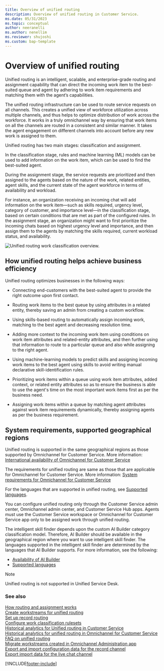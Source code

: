 ```yaml
---
title: Overview of unified routing
description: Overview of unified routing in Customer Service.
ms.date: 05/31/2023
ms.topic: conceptual
author: neeranelli
ms.author: nenellim
ms.reviewer: shujoshi
ms.custom: bap-template
---
```


# Overview of unified routing

Unified routing is an intelligent, scalable, and enterprise-grade routing and assignment capability that can direct the incoming work item to the best-suited queue and agent by adhering to work item requirements and matching them with the agent’s capabilities.

The unified routing infrastructure can be used to route service requests on all channels. This creates a unified view of workforce utilization across multiple channels, and thus helps to optimize distribution of work across the workforce. It works in a truly omnichannel way by ensuring that work items on all the channels are routed in a consistent and similar manner. It takes the agent engagement on different channels into account before any new work is assigned to them.

Unified routing has two main stages: classification and assignment.

In the classification stage, rules and machine learning (ML) models can be used to add information on the work item, which can be used to find the best-suited agent.

During the assignment stage, the service requests are prioritized and then assigned to the agents based on the nature of the work, related entities, agent skills, and the current state of the agent workforce in terms of availability and workload.

For instance, an organization receiving an incoming chat will add information on the work item—such as skills required, urgency level, category of customer, and importance level—in the classification stage, based on certain conditions that are met as part of the configured rules. In the assignment stage, an organization might want to first prioritize the incoming chats based on highest urgency level and importance, and then assign them to the agents by matching the skills required, current workload status, and availability.

![Unified routing work classification overview.](../media/unified-routing-overview.png "Unified routing work classification overview")

## How unified routing helps achieve business efficiency

Unified routing optimizes businesses in the following ways:

- Connecting end-customers with the best-suited agent to provide the right outcome upon first contact.

- Routing work items to the best queue by using attributes in a related entity, thereby saving an admin from creating a custom workflow.

- Using skills-based routing to automatically assign incoming work, matching to the best agent and decreasing resolution time.

- Adding more context to the incoming work item using conditions on work item attributes and related-entity attributes, and then further using that information to route to a particular queue and also while assigning to the right agent.

- Using machine-learning models to predict skills and assigning incoming work items to the best agent using skills to avoid writing manual declarative skill-identification rules.

- Prioritizing work items within a queue using work item attributes, added context, or related entity attributes so as to ensure the business is able to use the agent's time on the most important work items first as per the business need.

- Assigning work items within a queue by matching agent attributes against work item requirements dynamically, thereby assigning agents as per the business requirement.

## System requirements, supported geographical regions

Unified routing is supported in the same geographical regions as those supported by Omnichannel for Customer Service. More information: [International availability of Omnichannel for Customer Service](../implement/international-availability.md)

The requirements for unified routing are same as those that are applicable for Omnichannel for Customer Service. More information: [System requirements for Omnichannel for Customer Service](../implement/system-requirements-omnichannel.md)

For the languages that are supported in unified routing, see [Supported languages](../implement/international-availability.md#language-availability).

You can configure unified routing only through the Customer Service admin center, Omnichannel admin center, and Customer Service Hub apps. Agents must use the Customer Service workspace or Omnichannel for Customer Service app only to be assigned work through unified routing.

The intelligent skill finder depends upon the custom AI Builder category classification model. Therefore, AI Builder should be available in the geographical region where you want to use intelligent skill finder. The languages supported in the intelligent skill finder are determined by the languages that AI Builder supports. For more information, see the following:

- [Availability of AI Builder](/ai-builder/availability-region)
- [Supported languages](/ai-builder/before-you-build-text-classification-model#prerequisites)

> [!NOTE]
> Unified routing is not supported in Unified Service Desk.

### See also

[How routing and assignment works](set-up-routing-process.md)  
[Create workstreams for unified routing](create-workstreams.md)  
[Set up record routing](set-up-record-routing.md)  
[Configure work classification rulesets](configure-work-classification.md)  
[Historical analytics for Unified routing in Customer Service](../use/cs-historical-analytics-unified-routing.md)  
[Historical analytics for unified routing in Omnichannel for Customer Service](../use/oc-historical-analytics-unified-routing.md)  
[FAQ on unified routing](unified-routing-faqs.md)  
[Migrate workstreams created in Omnichannel Administration app](migrate-workstreams.md)  
[Export and import configuration data for the record channel](../export-import-config-data-for-records.md)  
[Export import data for the live chat channel](../export-import-config-data-for-live-chat.md)  


[!INCLUDE[footer-include](../../includes/footer-banner.md)]
